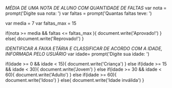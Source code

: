 *MÉDIA DE UMA NOTA DE ALUNO COM QUANTIDADE DE FALTAS*
var nota = prompt('Digite sua nota: ')
var faltas = prompt('Quantas faltas teve: ')

var media = 7
var faltas_max = 15

if(nota >= media && faltas <= faltas_max ){
    document.write('Aprovado!')
} else{
    document.write('Reprovado!')
}

*IDENTIFICAR A FAIXA ETÁRIA E CLASSIFICAR DE ACORDO COM A IDADE, INFORMADA PELO USUÁRIO*
var idade= prompt('Digite sua idade: ')

if(idade >= 0 && idade < 15){
document.write('Criança')
}
else if(idade >= 15 && idade < 30){
document.write('Jovem')
}
else if(idade >= 30 && idade < 60){
document.write('Adulto')
}
else if(idade >= 60){
document.write('Idoso')
}
else{
document.write('Idade inválida')
}